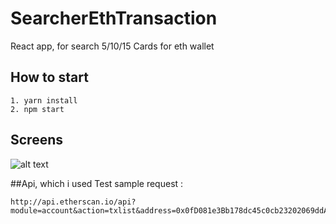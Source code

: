 # SearcherEthTransaction
React app, for search 5/10/15 Cards for eth wallet

## How to start

```
1. yarn install  
2. npm start
```
## Screens
![alt text](http://joxi.ru/ZrJlMG1C9GM082)

##Api, which i used
Test sample request :
```
http://api.etherscan.io/api?module=account&action=txlist&address=0x0fD081e3Bb178dc45c0cb23202069ddA57064258&sort=desc&apikey=YourApiKeyToken&offset=5&page=1
```